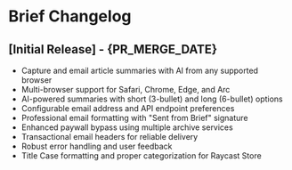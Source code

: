 # Brief Changelog

## [Initial Release] - {PR_MERGE_DATE}

- Capture and email article summaries with AI from any supported browser
- Multi-browser support for Safari, Chrome, Edge, and Arc
- AI-powered summaries with short (3-bullet) and long (6-bullet) options
- Configurable email address and API endpoint preferences
- Professional email formatting with "Sent from Brief" signature
- Enhanced paywall bypass using multiple archive services
- Transactional email headers for reliable delivery
- Robust error handling and user feedback
- Title Case formatting and proper categorization for Raycast Store